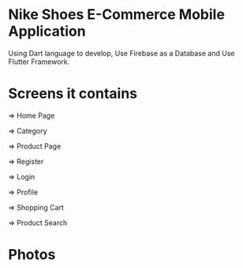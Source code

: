 # Nike Shoes E-Commerce Mobile Application
Using Dart language to develop, Use Firebase as a Database and Use Flutter Framework.

# Screens it contains
<p> => Home Page <p/>
<p> => Category <p/>
<p> => Product Page  <p/>
<p> => Register <p/>
<p> => Login <p/>
<p> => Profile <p/>
<p> => Shopping Cart <p/>
<p> => Product Search <p/>

# Photos


